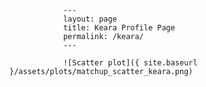 
                ---
                layout: page
                title: Keara Profile Page
                permalink: /keara/
                ---

                ![Scatter plot]({ site.baseurl }/assets/plots/matchup_scatter_keara.png)

